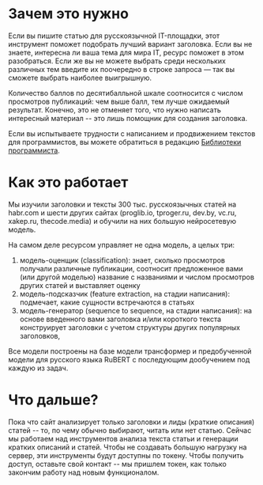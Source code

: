 # Зачем это нужно
Если вы пишите статью для русскоязычной IT-площадки, этот инструмент поможет подобрать лучший вариант заголовка. Если вы не знаете, интересна ли ваша тема для мира IT, ресурс поможет в этом разобраться. Если же вы не можете выбрать среди нескольких различных тем введите их поочередно в строке запроса — так вы сможете выбрать наиболее выигрышную.

Количество баллов по десятибалльной шкале соотносится с числом просмотров публикаций: чем выше балл, тем лучше ожидаемый результат. Конечно, это не отменяет того, что нужно написать интересный материал -- это лишь помощник для создания заголовка.

Если вы испытываете трудности с написанием и продвижением текстов для программистов, вы можете обратиться в редакцию [Библиотеки программиста]().

# Как это работает
Мы изучили заголовки и тексты 300 тыс. русскоязычных статей на habr.com и шести других сайтах (proglib.io, tproger.ru, dev.by, vc.ru, xakep.ru, thecode.media) и обучили на них большую нейросетевую модель. 

На самом деле ресурсом управляет не одна модель, а целых три:
1) модель-оценщик (classification): знает, сколько просмотров получали различные публикации, соотносит предложенное вами (или другой моделью) название с названиями и числом просмотров других статей и выставляет оценку
2) модель-подсказчик (feature extraction, на стадии написания): подмечает, какие сущности встречаются в статьях 
3) модель-генератор (sequence to sequence, на стадии написания): на основе введенного вами заголовка и/или короткого текста конструирует заголовки с учетом структуры других популярных заголовков, 

Все модели построены на базе модели трансформер и предобученной модели для русского языка RuBERT с последующим дообучением под каждую из задач.

# Что дальше? 
Пока что сайт анализирует только заголовки и лиды (краткие описания) статей -- то, по чему обычно выбирают, читать или нет статью. Сейчас мы работаем над инструментов анализа текста статьи и генерации кратких описаний и статей. Чтобы не создавать большую нагрузку на сервер, эти инструменты будут доступны по токену. Чтобы получить доступ, оставьте свой контакт -- мы пришлем токен, как только закончим работу над новым функционалом.